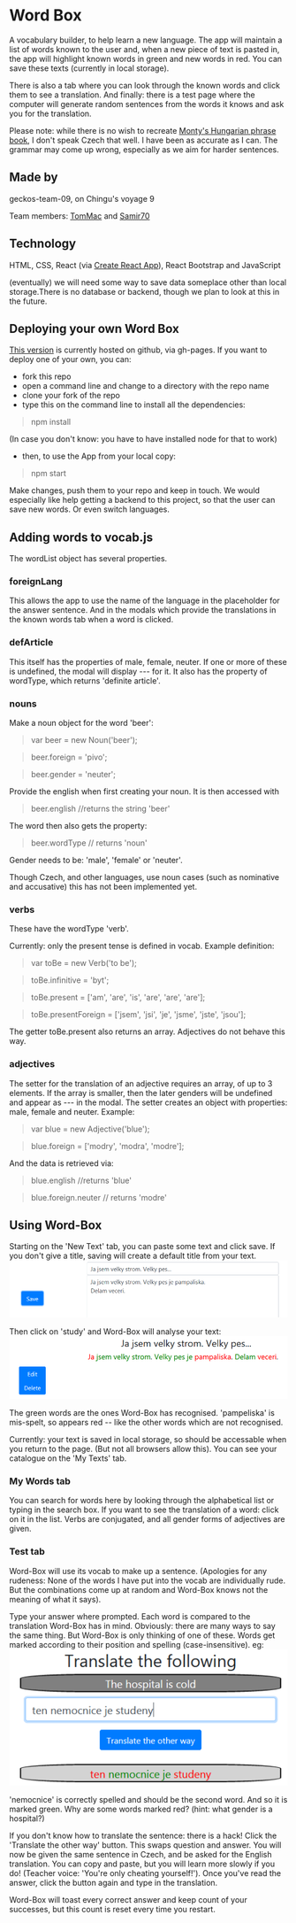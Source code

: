 # Word Box
A vocabulary builder, to help learn a new language.
The app will maintain a list of words known to the user and, when a new piece of text is pasted in, the app will highlight known words in green and new words in red. You can save these texts (currently in local storage). 

There is also a tab where you can look through the known words and click them to see a translation. And finally: there is a test page where the computer will generate random sentences from the words it knows and ask you for the translation.

Please note: while there is no wish to recreate [Monty's Hungarian phrase book](http://www.montypython.net/scripts/phrasebk.php), I don't speak Czech that well. I have been as accurate as I can. The grammar may come up wrong, especially as we aim for harder sentences.

## Made by 
geckos-team-09, on Chingu's voyage 9

Team members: [TomMac](https://github.com/tommcandrew) and [Samir70](https://github.com/Samir70)

## Technology
HTML, CSS, React (via [Create React App](https://github.com/facebook/create-react-app)), React Bootstrap and JavaScript

(eventually) we will need some way to save data someplace other than local storage.There is no database or backend, though we plan to look at this in the future.

## Deploying your own Word Box
[This version](https://chingu-voyages.github.io/v9-geckos-team-09/) is currently hosted on github, via gh-pages.
If you want to deploy one of your own, you can:
- fork this repo
- open a command line and change to a directory with the repo name
- clone your fork of the repo
- type this on the command line to install all the dependencies:
> npm install

(In case you don't know: you have to have installed node for that to work)
- then, to use the App from your local copy:
> npm start

Make changes, push them to your repo and keep in touch. We would especially like help getting a backend to this project, so that the user can save new words. Or even switch languages.

## Adding words to vocab.js
The wordList object has several properties. 

### foreignLang
This allows the app to use the name of the language in the placeholder for the answer sentence. And in the modals which provide the translations in the known words tab when a word is clicked.

### defArticle
This itself has the properties of male, female, neuter. If one or more of these is undefined, the modal will display --- for it. It also has the property of wordType, which returns 'definite article'.

### nouns
Make a noun object for the word 'beer':
> var beer = new Noun('beer');

> beer.foreign = 'pivo';

> beer.gender = 'neuter';

Provide the english when first creating your noun. It is then accessed with
> beer.english //returns the string 'beer'

The word then also gets the property:
> beer.wordType // returns 'noun'

Gender needs to be: 'male', 'female' or 'neuter'.

Though Czech, and other languages, use noun cases (such as nominative and accusative) this has not been implemented yet.

### verbs
These have the wordType 'verb'.

Currently: only the present tense is defined in vocab. Example definition:
> var toBe = new Verb('to be');

> toBe.infinitive = 'byt';

> toBe.present = ['am', 'are', 'is', 'are', 'are', 'are'];

> toBe.presentForeign = ['jsem', 'jsi', 'je', 'jsme', 'jste', 'jsou'];

The getter toBe.present also returns an array. Adjectives do not behave this way.

### adjectives
The setter for the translation of an adjective requires an array, of up to 3 elements. If the array is smaller, then the later genders will be undefined and appear as --- in the modal. The setter creates an object with properties: male, female and neuter. Example:
> var blue = new Adjective('blue');

> blue.foreign = ['modry', 'modra', 'modre'];

And the data is retrieved via:
> blue.english //returns 'blue'

> blue.foreign.neuter // returns 'modre'

## Using Word-Box
Starting on the 'New Text' tab, you can paste some text and click save. If you don't give a title, saving will create a default title from your text.
![Some edited text](/screenshots/velky-strom-text.PNG)

Then click on 'study' and Word-Box will analyse your text:
![Analysed text](/screenshots/velky-strom-analysed.PNG)

The green words are the ones Word-Box has recognised. 'pampeliska' is mis-spelt, so appears red -- like the other words which are not recognised. 

Currently: your text is saved in local storage, so should be accessable when you return to the page. (But not all browsers allow this). You can see your catalogue on the 'My Texts' tab. 

### My Words tab
You can search for words here by looking through the alphabetical list or typing in the search box. If you want to see the translation of a word: click on it in the list. Verbs are conjugated, and all gender forms of adjectives are given.

### Test tab
Word-Box will use its vocab to make up a sentence. (Apologies for any rudeness: None of the words I have put into the vocab are individually rude. But the combinations come up at random and Word-Box knows not the meaning of what it says). 

Type your answer where prompted. Each word is compared to the translation Word-Box has in mind. Obviously: there are many ways to say the same thing. But Word-Box is only thinking of one of these. Words get marked according to their position and spelling (case-insensitive). eg:
![cold hospital translation](/screenshots/cold-hospital-test-eg.PNG)

'nemocnice' is correctly spelled and should be the second word. And so it is marked green. Why are some words marked red? (hint: what gender is a hospital?) 

If you don't know how to translate the sentence: there is a hack! Click the 'Translate the other way' button. This swaps question and answer. You will now be given the same sentence in Czech, and be asked for the English translation. You can copy and paste, but you will learn more slowly if you do! (Teacher voice: 'You're only cheating yourself!'). Once you've read the answer, click the button again and type in the translation.

Word-Box will toast every correct answer and keep count of your successes, but this count is reset every time you restart.
